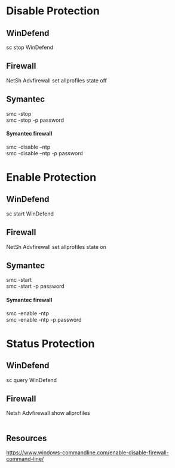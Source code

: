 # Disable Protection <br>
## WinDefend<br>
sc stop WinDefend<br>
## Firewall <br>
NetSh Advfirewall set allprofiles state off <br>
## Symantec <br>
smc -stop <br>
smc -stop -p password <br>
#### Symantec firewall <br>
smc -disable –ntp <br>
smc -disable –ntp -p password<br>
# Enable Protection <br>
## WinDefend <br>
sc start WinDefend <br>
## Firewall <br>
NetSh Advfirewall set allprofiles state on <br>
## Symantec <br>
smc -start <br>
smc -start -p password<br>
#### Symantec firewall <br>
smc -enable -ntp <br>
smc -enable -ntp -p password <br>
# Status Protection <br>
## WinDefend <br>
sc query WinDefend <br>
## Firewall <br>
Netsh Advfirewall show allprofiles <br>
<br>
## Resources <br>
https://www.windows-commandline.com/enable-disable-firewall-command-line/ <br>

